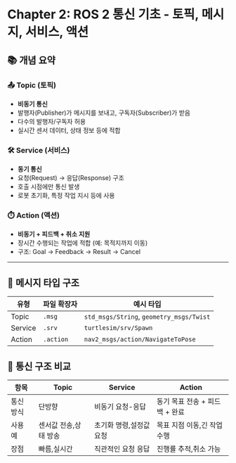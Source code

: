 # Chapter 2: ROS 2 통신 기초 - 토픽, 메시지, 서비스, 액션


## 📚 개념 요약

### 📤 Topic (토픽)

- **비동기 통신**
- 발행자(Publisher)가 메시지를 보내고, 구독자(Subscriber)가 받음
- 다수의 발행자/구독자 허용
- 실시간 센서 데이터, 상태 정보 등에 적합

### 🛠️ Service (서비스)

- **동기 통신**
- 요청(Request) → 응답(Response) 구조
- 호출 시점에만 통신 발생
- 로봇 초기화, 특정 작업 지시 등에 사용

### ⏱️ Action (액션)

- **비동기 + 피드백 + 취소 지원**
- 장시간 수행되는 작업에 적합 (예: 목적지까지 이동)
- 구조: Goal → Feedback → Result → Cancel

---

## 🧩 메시지 타입 구조

| 유형     | 파일 확장자 | 예시 타입                       |
|----------|--------------|----------------------------------|
| Topic    | `.msg`       | `std_msgs/String`, `geometry_msgs/Twist` |
| Service  | `.srv`       | `turtlesim/srv/Spawn`           |
| Action   | `.action`    | `nav2_msgs/action/NavigateToPose` |


## 🔄 통신 구조 비교

|항목 |Topic |Service |Action |
|----------|--------------|-------------------|---------------|
|통신 방식|단방향 |비동기	요청-응답 |동기	목표 전송 + 피드백 + 완료| 비동기|
|사용 예|센서값 전송,상태 방송|	초기화 명령,설정값 요청|목표 지점 이동,긴 작업 수행 |
|장점|빠름,실시간 |직관적인 요청 응답|진행률 추적,취소 가능|
